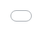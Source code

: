 # Vulnerable Connections:

Technology, Emotion, and Collective Experience

===

# Keywords & Intersections
![Keywords](keyword.png)

===

# Background 
[video-bg:1.mp4]

AI and Humanity? **AI's Weightless Emotions**. True comfort comes not from understanding, but from **shared vulnerability**. How can technology help us evolve by embracing our emotional flaws and vulnerabilities?

===

![Start](start.png)

===

# Emotion as Social Construction

**The Constructed Nature of Emotion**. **Immeasurable Complexity**. **AI's Role in Emotional Construction**. AI doesn't read emotions—it **creates** them. Not neutral. Emotions are transformed into abstracted, quantified, controllable data points.

===

# Situational Technology & Critical Positioning

**Western-Centric Limitations**. **Technology is not neutral**—social, cultural, political contexts matter. **Against Emotional Commodification**. **Accessibility and Equity**. **Privacy and Autonomy**.

===

# Political Dimensions & Power Analysis

**Politics of Emotional Technology**: Who controls emotional data and defines valid emotional categories? How are collective emotions commodified? Does technological empathy democratize understanding or create new forms of **emotional surveillance**?

===


# Critical Issues in Emotional Data

Key considerations when dealing with emotional data: **authenticity**, **consent**, **representation**, **algorithmic bias**, **cultural sensitivity**, and the **ethics of emotional manipulation**.


===

[iframe:history.html]

===

[iframe:d3-emotional-bias-map.html]

===

# Core Emotional Data Parameters
Key parameters in emotional data extraction: **facial expressions**, **vocal patterns**, **physiological signals**, **textual sentiment**, **contextual information**, and their **inherent limitations**.

===

![Community](community.png)

===

Building **inclusive emotional technologies** that honor diverse ways of experiencing and expressing emotion while fostering genuine human connection rather than extractive data collection.

===

![Emotion](emo.png)

===

Advanced **emotion recognition systems** that can detect subtle emotional states through multimodal analysis while respecting privacy and cultural differences.

===

![Benefits](ben.png)

===

![Data Cleansing](cleansingemotionaldata.png)

===

# Prior Research - 1
Ben Grosser's **"Computers Watching Movies"**—exploring how machine vision interprets emotional content and the **gap between algorithmic analysis and human emotional experience**.

===

# Prior Research - 2
**"Cleansing Emotional Data"**—examining how emotional datasets are preprocessed, normalized, and **sanitized**, often erasing cultural nuance and individual complexity.

===


Exploring the **positive applications** of emotional AI in healthcare, education, accessibility, and human-computer interaction while addressing ethical concerns.

===

Critical processes for **cleaning and validating emotional datasets** to remove bias, ensure quality, and maintain ethical standards in AI training.

===

# Research Question
If emotions are no longer passively recorded but actively **shaped by technology**, can we design systems that respect emotional complexity and vulnerability—ensuring that technologically **augmented senses foster meaningful collective emotional experiences**?

===

# Methodology & Approach
1. **Problem identification**: Limitations of emotional datafication
2. **Methodology**: Qualitative/quantitative/multisensory experiments  
3. **Core elements**: Space/sound/algorithms/visualization/criticism
4. **Experience design**: Immersion, interaction, temporality
5. **Aesthetic/critical reflection**: Data→sensation→data reduction, emphasizing **gaps**

===

# Design Experiments
**Synesthetic objects** (visual + auditory): 

**Stickiness** → resistant surfaces & persistent low-frequency tones

**Sharpness** → angular forms & immediate audio feedback

**Weight** → dense materials & full-body low-frequency resonance

===

===

# System Architecture & Data Flow
Framework showing how emotional data moves through **collection**, **processing**, **analysis**, and **feedback loops** while maintaining **ethical safeguards**.

**Key Components:**
- **Data Collection**: Multi-modal input (facial, vocal, physiological)
- **Processing Pipeline**: Real-time analysis with bias detection
- **Analysis Engine**: ML models on diverse, ethical datasets
- **Feedback Loops**: Continuous learning with privacy protection
- **Ethical Safeguards**: Built-in protections against misuse
- **User Agency**: Full control over personal emotional data

===

![flowchart](flowchart.png)

===

<iframe src="../public/movie.html" style="width: 100vw; height: 100vh; border: none; position: fixed; top: 0; left: 0; z-index: 1000;"></iframe>

===

# Future Applications
Creating **bridges between emotional language and embodied experience**, challenging the **reductive violence of emotional quantification** through direct multisensory encounter.

===

# Project Impact & Vision

**This Semester**: Reveal reductive violence of emotional datafication through **experiential critique**

**Long-term**: Develop critical emotional technology design frameworks that **facilitate collective emotional experiences** and **community resonance**

===

# Technical Implementation

**Machine Learning Models**: Emotion recognition through facial analysis, voice pattern detection, and physiological monitoring

**Data Processing Pipeline**: Real-time emotional state classification with **bias detection algorithms**

**Privacy Framework**: End-to-end encryption and **user consent protocols**

===

# Research Methodology

**Mixed Methods Approach**: Combining quantitative emotion detection with qualitative user experience research

**Participatory Design**: Community-centered development process involving **diverse stakeholder groups**

**Critical Design Fiction**: Speculative scenarios exploring **emotional technology futures**

===

# Ethical Considerations

**Consent & Agency**: Users maintain **full control** over their emotional data

**Cultural Sensitivity**: Recognition of **diverse emotional expressions** across communities

**Algorithmic Transparency**: Open-source models with **explainable AI** principles

===

# Community Impact

**Local Partnerships**: Collaboration with **community organizations** and **mental health advocates**

**Educational Outreach**: Workshops on **emotional literacy** and **technology awareness**

**Policy Advocacy**: Supporting **ethical AI legislation** and **data rights**

===

# Next Steps

**Phase 1**: Prototype development and **community testing**

**Phase 2**: **Iterative design** based on user feedback

**Phase 3**: **Open-source release** and **documentation**

===

# Acknowledgments

**Special Thanks**: Community partners, research participants, and **critical design mentors**

**Funding Support**: [Institution/Grant Information]

**Open Source**: All code and research available at **[repository link]**

===

# Questions & Discussion

**Let's explore together**: How can we build **emotionally intelligent technology** that **serves humanity** rather than exploiting it?

**Contact**: [Your contact information]

**Repository**: [GitHub/Project links]